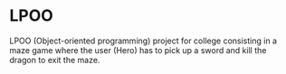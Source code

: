 # LPOO
LPOO (Object-oriented programming) project for college consisting in a maze game where the user (Hero) has to pick up a sword and kill the dragon to exit the maze.
